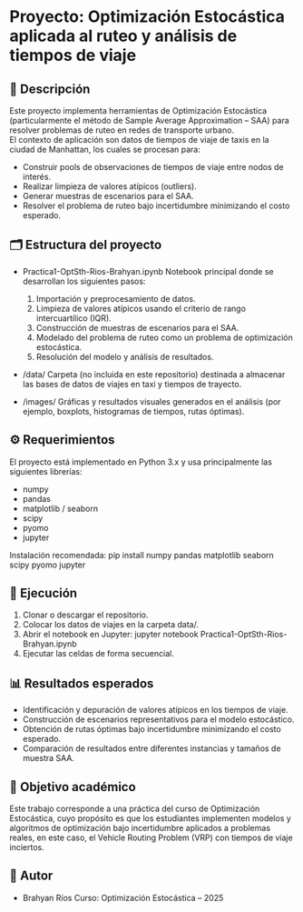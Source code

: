 Proyecto: Optimización Estocástica aplicada al ruteo y análisis de tiempos de viaje
================================================================================

📌 Descripción
--------------
Este proyecto implementa herramientas de Optimización Estocástica (particularmente el método de 
Sample Average Approximation – SAA) para resolver problemas de ruteo en redes de transporte urbano.  
El contexto de aplicación son datos de tiempos de viaje de taxis en la ciudad de Manhattan, los cuales 
se procesan para:
- Construir pools de observaciones de tiempos de viaje entre nodos de interés.
- Realizar limpieza de valores atípicos (outliers).
- Generar muestras de escenarios para el SAA.
- Resolver el problema de ruteo bajo incertidumbre minimizando el costo esperado.

🗂️ Estructura del proyecto
---------------------------
- Practica1-OptSth-Rios-Brahyan.ipynb
  Notebook principal donde se desarrollan los siguientes pasos:
  1. Importación y preprocesamiento de datos.
  2. Limpieza de valores atípicos usando el criterio de rango intercuartílico (IQR).
  3. Construcción de muestras de escenarios para el SAA.
  4. Modelado del problema de ruteo como un problema de optimización estocástica.
  5. Resolución del modelo y análisis de resultados.

- /data/
  Carpeta (no incluida en este repositorio) destinada a almacenar las bases de datos de viajes en taxi y tiempos de trayecto.

- /images/
  Gráficas y resultados visuales generados en el análisis (por ejemplo, boxplots, histogramas de tiempos, rutas óptimas).

⚙️ Requerimientos
-----------------
El proyecto está implementado en Python 3.x y usa principalmente las siguientes librerías:
- numpy
- pandas
- matplotlib / seaborn
- scipy
- pyomo
- jupyter

Instalación recomendada:
    pip install numpy pandas matplotlib seaborn scipy pyomo jupyter

🚀 Ejecución
------------
1. Clonar o descargar el repositorio.
2. Colocar los datos de viajes en la carpeta data/.
3. Abrir el notebook en Jupyter:
       jupyter notebook Practica1-OptSth-Rios-Brahyan.ipynb
4. Ejecutar las celdas de forma secuencial.

📊 Resultados esperados
-----------------------
- Identificación y depuración de valores atípicos en los tiempos de viaje.
- Construcción de escenarios representativos para el modelo estocástico.
- Obtención de rutas óptimas bajo incertidumbre minimizando el costo esperado.
- Comparación de resultados entre diferentes instancias y tamaños de muestra SAA.

🎯 Objetivo académico
---------------------
Este trabajo corresponde a una práctica del curso de Optimización Estocástica, cuyo propósito es que los 
estudiantes implementen modelos y algoritmos de optimización bajo incertidumbre aplicados a problemas 
reales, en este caso, el Vehicle Routing Problem (VRP) con tiempos de viaje inciertos.

👤 Autor
--------
- Brahyan Ríos
Curso: Optimización Estocástica – 2025
